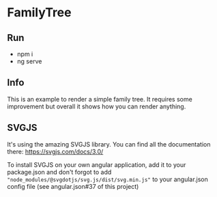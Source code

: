 # FamilyTree

## Run

 - npm i
 - ng serve

## Info

This is an example to render a simple family tree.
It requires some improvement but overall it shows how you can render anything.

## SVGJS

It's using the amazing SVGJS library. You can find all the documentation there: https://svgjs.com/docs/3.0/

To install SVGJS on your own angular application, add it to your package.json and don't forgot to add
`"node_modules/@svgdotjs/svg.js/dist/svg.min.js"` to your angular.json config file (see angular.json#37 of this project)
